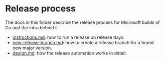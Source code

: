 # Release process

The docs in this folder describe the release process for Microsoft builds of Go and the infra behind it.

* [instructions.md](instructions.md): how to run a release on release days.
* [new-release-branch.md](new-release-branch.md): how to create a release branch for a brand new major version.
* [design.md](design.md): how the release automation works in detail.
